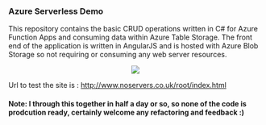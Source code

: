 ### Azure Serverless Demo

This repository contains the basic CRUD operations written in C# for Azure Function Apps and consuming data within Azure Table Storage. The front end of the application is written in AngularJS and is hosted with Azure Blob Storage so not requiring or consuming any web server resources.

<p align="center">
<img src="https://cloud.githubusercontent.com/assets/1585092/16108018/6385f608-3398-11e6-9ff1-1f28dd6a850f.png"/>
</p>

Url to test the site is : <a herf="http://www.noservers.co.uk/root/index.html">http://www.noservers.co.uk/root/index.html</a>

#### Note: I through this together in half a day or so, so none of the code is prodcution ready, certainly welcome any refactoring and feedback :)


